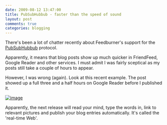 ```yaml
---
date: 2009-08-12 13:47:00
title: PubSubHubbub - faster than the speed of sound
layout: post
comments: true
categories: blogging
---
```

There's been a lot of chatter recently about Feedburner's support for
the
[PubSubHubbub](http://adsenseforfeeds.blogspot.com/2009/07/whats-all-hubbub-about-pubsubhubbub.html)
protocol.

Apparently, it means that blog posts show up much quicker in FriendFeed,
Google Reader and other services. I must admit I was fairly sceptical as
my posts still take a couple of hours to appear.

However, I was wrong (again). Look at this recent example. The post
showed up a full three and a half hours on Google Reader before I
published it.

[![image](http://lh4.ggpht.com/_l2uGy1RGCiE/SoK2a8H281I/AAAAAAAABY0/b2PMUBmXcGc/s800/gReader.PNG)](http://picasaweb.google.com/lh/photo/4YsjJALcR1Cq7Dq-YSu_mQ?feat=embedwebsite)

Apparently, the next release will read your mind, type the words in,
link to relevant pictures and publish your blog entries automatically.
It's called the 'real-time Web'.
